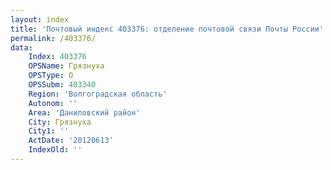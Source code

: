 ```yaml
---
layout: index
title: 'Почтовый индекс 403376: отделение почтовой связи Почты России'
permalink: /403376/
data:
    Index: 403376
    OPSName: Грязнуха
    OPSType: О
    OPSSubm: 403340
    Region: 'Волгоградская область'
    Autonom: ''
    Area: 'Даниловский район'
    City: Грязнуха
    City1: ''
    ActDate: '20120613'
    IndexOld: ''
---
```

